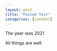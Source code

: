 ```yaml
---
layout: post
title: "Posted Test"
categories: [content]
---
```


The year was 2021

All things are well
